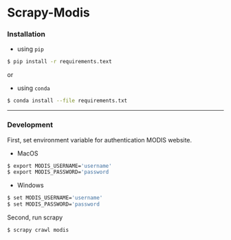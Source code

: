 # Scrapy-Modis

### Installation
- using ```pip```
```sh
$ pip install -r requirements.text
```
or
- using ```conda```
```sh
$ conda install --file requirements.txt
```
---

### Development
First, set environment variable for authentication MODIS website.
- MacOS
```sh
$ export MODIS_USERNAME='username'
$ export MODIS_PASSWORD='password
```
- Windows
```sh
$ set MODIS_USERNAME='username'
$ set MODIS_PASSWORD='password
```

Second, run scrapy
```sh
$ scrapy crawl modis
```